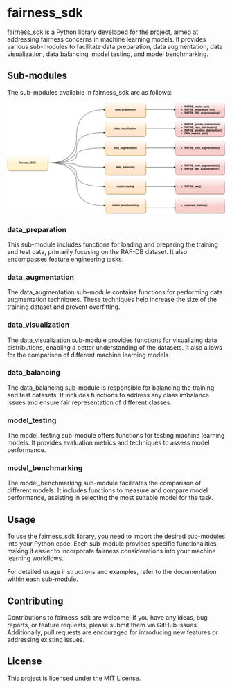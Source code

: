 # fairness_sdk

fairness_sdk is a Python library developed for the project, aimed at addressing fairness concerns in machine learning models. It provides various sub-modules to facilitate data preparation, data augmentation, data visualization, data balancing, model testing, and model benchmarking.

## Sub-modules

The sub-modules available in fairness_sdk are as follows:

![Sub-module Tree](fairness.png)

### data_preparation

This sub-module includes functions for loading and preparing the training and test data, primarily focusing on the RAF-DB dataset. It also encompasses feature engineering tasks.

### data_augmentation

The data_augmentation sub-module contains functions for performing data augmentation techniques. These techniques help increase the size of the training dataset and prevent overfitting.

### data_visualization

The data_visualization sub-module provides functions for visualizing data distributions, enabling a better understanding of the datasets. It also allows for the comparison of different machine learning models.

### data_balancing

The data_balancing sub-module is responsible for balancing the training and test datasets. It includes functions to address any class imbalance issues and ensure fair representation of different classes.

### model_testing

The model_testing sub-module offers functions for testing machine learning models. It provides evaluation metrics and techniques to assess model performance.

### model_benchmarking

The model_benchmarking sub-module facilitates the comparison of different models. It includes functions to measure and compare model performance, assisting in selecting the most suitable model for the task.

## Usage

To use the fairness_sdk library, you need to import the desired sub-modules into your Python code. Each sub-module provides specific functionalities, making it easier to incorporate fairness considerations into your machine learning workflows.

For detailed usage instructions and examples, refer to the documentation within each sub-module.

## Contributing

Contributions to fairness_sdk are welcome! If you have any ideas, bug reports, or feature requests, please submit them via GitHub issues. Additionally, pull requests are encouraged for introducing new features or addressing existing issues.

## License

This project is licensed under the [MIT License](LICENSE).
